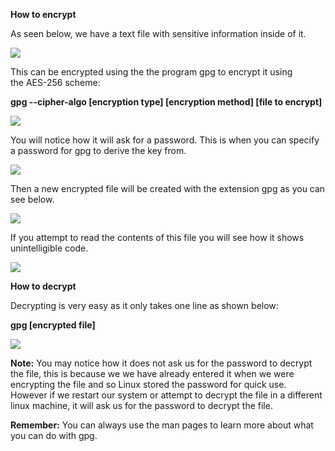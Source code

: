 
**How to encrypt**

As seen below, we have a text file with sensitive information inside of it.

![](https://i.imgur.com/r29qByt.png)

This can be encrypted using the the program gpg to encrypt it using the AES-256 scheme:

**gpg --cipher-algo [encryption type] [encryption method] [file to encrypt]**

![](https://i.imgur.com/L4WA3mz.png)

You will notice how it will ask for a password. This is when you can specify a password for gpg to derive the key from.

![](https://i.imgur.com/mJyItsA.png)

Then a new encrypted file will be created with the extension gpg as you can see below.

![](https://i.imgur.com/JvCMW5r.png)

If you attempt to read the contents of this file you will see how it shows unintelligible code.

![](https://i.imgur.com/cCaSV5m.png)

**How to decrypt**

Decrypting is very easy as it only takes one line as shown below:

**gpg [encrypted file]**

![](https://i.imgur.com/Cd0uAIg.png)

**Note:** You may notice how it does not ask us for the password to decrypt the file, this is because we we have already entered it when we were encrypting the file and so Linux stored the password for quick use. However if we restart our system or attempt to decrypt the file in a different linux machine, it will ask us for the password to decrypt the file.

**Remember:** You can always use the man pages to learn more about what you can do with gpg.